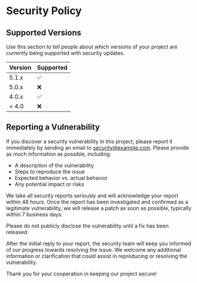 # Security Policy

## Supported Versions

Use this section to tell people about which versions of your project are
currently being supported with security updates.

| Version | Supported          |
| ------- | ------------------ |
| 5.1.x   | :white_check_mark: |
| 5.0.x   | :x:                |
| 4.0.x   | :white_check_mark: |
| < 4.0   | :x:                |


## Reporting a Vulnerability

If you discover a security vulnerability in this project, please report it immediately by sending an email to security@example.com. Please provide as much information as possible, including:

- A description of the vulnerability
- Steps to reproduce the issue
- Expected behavior vs. actual behavior
- Any potential impact or risks

We take all security reports seriously and will acknowledge your report within 48 hours. Once the report has been investigated and confirmed as a legitimate vulnerability, we will release a patch as soon as possible, typically within 7 business days.

Please do not publicly disclose the vulnerability until a fix has been released.

After the initial reply to your report, the security team will keep you informed of our progress towards resolving the issue. We welcome any additional information or clarification that could assist in reproducing or resolving the vulnerability.

Thank you for your cooperation in keeping our project secure!
